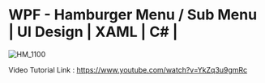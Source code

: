 # WPF - Hamburger Menu / Sub Menu | UI Design | XAML | C# |
![HM_1100](https://user-images.githubusercontent.com/55704859/122062367-fa590700-ce0c-11eb-9073-deb1b44f96db.png)


Video Tutorial Link : https://www.youtube.com/watch?v=YkZq3u9gmRc
